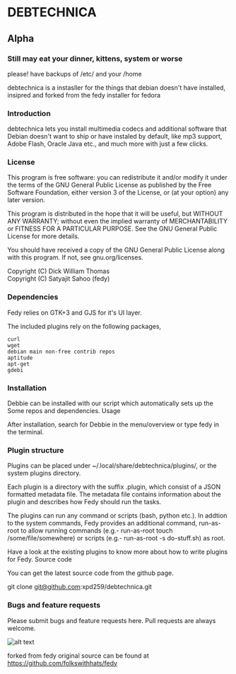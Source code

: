 # DEBTECHNICA

## Alpha 
### Still may eat your dinner, kittens, system or worse
please! have backups of /etc/ and your /home


debtechnica is a instasller for the things that debian doesn't have installed, 
insipred and forked from the fedy installer for fedora

### Introduction

 debtechnica lets you install multimedia codecs and additional software that Debian doesn't want to ship or have instaled by default, like mp3 support, Adobe Flash, Oracle Java etc., and much more with just a few clicks.

### License

This program is free software: you can redistribute it and/or modify it under the terms of the GNU General Public License as published by the Free Software Foundation, either version 3 of the License, or (at your option) any later version.

This program is distributed in the hope that it will be useful, but WITHOUT ANY WARRANTY; without even the implied warranty of MERCHANTABILITY or FITNESS FOR A PARTICULAR PURPOSE. See the GNU General Public License for more details.

You should have received a copy of the GNU General Public License along with this program. If not, see gnu.org/licenses.

Copyright (C) Dick William Thomas   
Copyright (C) Satyajit Sahoo (fedy)

### Dependencies

Fedy relies on GTK+3 and GJS for it's UI layer.

The included plugins rely on the following packages,
	
	curl
    wget
    debian main non-free contrib repos
    aptitude
    apt-get
    gdebi

### Installation

Debbie can be installed with our script which automatically sets up the Some repos and dependencies.
Usage

After installation, search for Debbie in the menu/overview or type fedy in the terminal.


### Plugin structure

Plugins can be placed under ~/.local/share/debtechnica/plugins/, or the system plugins directory.

Each plugin is a directory with the suffix .plugin, which consist of a JSON formatted metadata file. The metadata file contains information about the plugin and describes how Fedy should run the tasks.

The plugins can run any command or scripts (bash, python etc.). In addtion to the system commands, Fedy provides an additional command, run-as-root to allow running commands (e.g.- run-as-root touch /some/file/somewhere) or scripts (e.g.- run-as-root -s do-stuff.sh) as root.

Have a look at the existing plugins to know more about how to write plugins for Fedy.
Source code

You can get the latest source code from the github page.

git clone git@github.com:xpd259/debtechnica.git

### Bugs and feature requests

Please submit bugs and feature requests here. Pull requests are always welcome.



![alt text](https://raw.githubusercontent.com/xpd259/debbie/master/screenshots/Screenshot%20from%202015-08-25%2014%3A21%3A21.png "Screen shot of Apps menu in action")


forked from fedy original source can be found at https://github.com/folkswithhats/fedy
